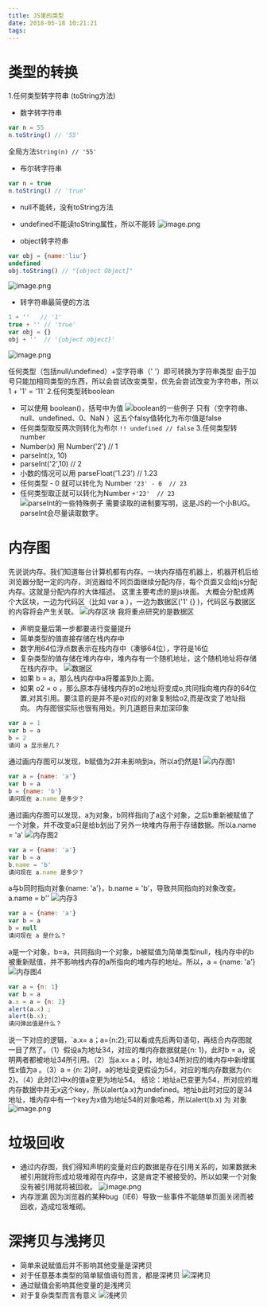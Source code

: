 ```yaml
---
title: JS里的类型
date: 2018-05-18 10:21:21
tags:
---
```

# 类型的转换
1.任何类型转字符串 (toString方法)
* 数字转字符串
```javascript
var n = 55
n.toString() // '55'
```
全局方法```String(n) // '55'```
* 布尔转字符串
```javascript
var n = true
n.toString() // 'true'
```
* null不能转，没有toString方法
* undefined不能读toString属性，所以不能转
![image.png](http://upload-images.jianshu.io/upload_images/7921365-8bdd424967d0d282.png?imageMogr2/auto-orient/strip%7CimageView2/2/w/1240)

* object转字符串
```javascript
var obj = {name:'liu'}
undefined
obj.toString() // "[object Object]"
```
![image.png](http://upload-images.jianshu.io/upload_images/7921365-8e0865a65dd3f175.png?imageMogr2/auto-orient/strip%7CimageView2/2/w/1240)


* 转字符串最简便的方法
```javascript
1 + ''   // '1'
true + '' // 'true'
var obj = {}
obj + ''  // '{object object}'
```
![image.png](http://upload-images.jianshu.io/upload_images/7921365-39ed9177dcda3f5b.png?imageMogr2/auto-orient/strip%7CimageView2/2/w/1240)

任何类型（包括null/undefined）+空字符串（' '）即可转换为字符串类型
由于加号只能加相同类型的东西，所以会尝试改变类型，优先会尝试改变为字符串，所以1 + '1' = '11'
2.任何类型转boolean
* 可以使用 boolean()，括号中为值
![boolean的一些例子](http://upload-images.jianshu.io/upload_images/7921365-a61976544d7614e0.png?imageMogr2/auto-orient/strip%7CimageView2/2/w/1240)
只有（空字符串、null、undefined、0、NaN ）这五个falsy值转化为布尔值是false
* 任何类型取反两次则转化为布尔
```!! undefined // false```
3.任何类型转number
* Number(x) 用 Number('2') // 1
* parseInt(x, 10)
* parseInt('2',10) // 2  
* 小数的情况可以用 parseFloat('1.23')  // 1.23
* 任何类型 - 0 就可以转化为 Number 
  ```'23' - 0  // 23 ```
* 任何类型取正就可以转化为Number 
``` +'23'  // 23 ```
![parseInt的一些特殊例子](http://upload-images.jianshu.io/upload_images/7921365-cdb24d5f27b614ed.png?imageMogr2/auto-orient/strip%7CimageView2/2/w/1240)
需要读取的进制要写明，这是JS的一个小BUG。parseInt会尽量读取数字。
# 内存图
先说说内存。我们知道每台计算机都有内存。一块内存插在机器上，机器开机后给浏览器分配一定的内存，浏览器给不同页面继续分配内存，每个页面又会给js分配内存。这就是分配内存的大体描述。
这里主要考虑的是js块面。
大概会分配成两个大区块，一边为代码区（比如 var a ），一边为数据区('1'  {} )，代码区与数据区的内容将会产生关联。
![内存区块](http://upload-images.jianshu.io/upload_images/7921365-c78f9e1f3e7314b4.png?imageMogr2/auto-orient/strip%7CimageView2/2/w/1240)
我将重点研究的是数据区

* 声明变量后第一步都要进行变量提升
* 简单类型的值直接存储在栈内存中
* 数字用64位浮点数表示在栈内存中（凑够64位），字符是16位
* 复杂类型的值存储在堆内存中，堆内存有一个随机地址，这个随机地址将存储在栈内存中。
![数据区](http://upload-images.jianshu.io/upload_images/7921365-8f150ff9545eae60.png?imageMogr2/auto-orient/strip%7CimageView2/2/w/1240)
* 如果 b = a，那么栈内存中a将覆盖到b上面。
* 如果 o2 = o ，那么原本存储栈内存的o2地址将变成o,共同指向堆内存的64位置,对其引用。要注意的是并不是o对应的对象复制给o2,而是改变了地址指向。
内存图很实际也很有用处。列几道题目来加深印象
```javascript
var a = 1
var b = a
b = 2
请问 a 显示是几？  
```
通过画内存图可以发现，b赋值为2并未影响到a，所以a仍然是1
![内存图1](http://upload-images.jianshu.io/upload_images/7921365-f680d8e41a708471.png?imageMogr2/auto-orient/strip%7CimageView2/2/w/1240)

```javascript
var a = {name: 'a'}
var b = a
b = {name: 'b'}
请问现在 a.name 是多少？
```
通过画内存图可以发现，a为对象，b同样指向了a这个对象，之后b重新被赋值了一个对象，并不改变a只是给b划出了另外一块堆内存用于存储数据。所以a.name = 'a'
![内存图2](http://upload-images.jianshu.io/upload_images/7921365-890d1f343b8d52cb.png?imageMogr2/auto-orient/strip%7CimageView2/2/w/1240)

```javascript
var a = {name: 'a'}
var b = a
b.name = 'b'
请问现在 a.name 是多少？
```
a与b同时指向对象{name: 'a'}，b.name = 'b'，导致共同指向的对象改变。a.name = b''
![内存3](http://upload-images.jianshu.io/upload_images/7921365-fa0e6f026e9b4d8c.png?imageMogr2/auto-orient/strip%7CimageView2/2/w/1240)


```javascript
var a = {name: 'a'}
var b = a
b = null
请问现在 a 是什么？
```
a是一个对象，b=a，共同指向一个对象，b被赋值为简单类型null，栈内存中的b被重新赋值，并不影响栈内存的a所指向的堆内存的地址。所以，a = {name: 'a'}
![内存图4](http://upload-images.jianshu.io/upload_images/7921365-dd85aa887bb547fd.png?imageMogr2/auto-orient/strip%7CimageView2/2/w/1240)

```javascript
var a = {n: 1}
var b = a
a.x = a = {n: 2}
alert(a.x) ;
alert(b.x);
请问弹出值是什么？
```
说一下对应的逻辑，`a.x= a；a={n:2};可以看成先后两句语句，再结合内存图就一目了然了。（1）假设a为地址34，对应的堆内存数据就是{n: 1}，此时b = a，说明两者都被地址34所引用。（2）当a.x= a；时，地址34所对应的堆内存中新增属性x值为a 。（3）a = {n: 2}时，a的地址变更假设为54，对应的堆内存数据为{n: 2}。（4）此时(2)中x的值a变更为地址54。
结论：地址a已变更为54，所对应的堆内存数据中并无x这个key，所以alert(a.x)为undefined。地址b此时对应的是34地址，堆内存中有一个key为x值为地址54的对象哈希，所以alert(b.x) 为 对象
![image.png](http://upload-images.jianshu.io/upload_images/7921365-872090df9e28d470.png?imageMogr2/auto-orient/strip%7CimageView2/2/w/1240)
# 垃圾回收
* 通过内存图，我们得知声明的变量对应的数据是存在引用关系的，如果数据未被引用就将形成垃圾堆砌在内存中，这是肯定不被接受的。所以如果一个对象没有被引用就将被回收。
![image.png](http://upload-images.jianshu.io/upload_images/7921365-583b6fd0cee2ba18.png?imageMogr2/auto-orient/strip%7CimageView2/2/w/1240)
* 内存泄漏
因为浏览器的某种bug（IE6）导致一些事件不能随单页面关闭而被回收，造成垃圾堆砌。
# 深拷贝与浅拷贝
* 简单来说赋值后并不影响其他变量是深拷贝
* 对于任意基本类型的简单赋值语句而言，都是深拷贝
![深拷贝](http://upload-images.jianshu.io/upload_images/7921365-bfacd2965258cfa3.png?imageMogr2/auto-orient/strip%7CimageView2/2/w/1240)
* 通过赋值会影响其他变量的是浅拷贝
* 对于复杂类型而言有意义
![浅拷贝](http://upload-images.jianshu.io/upload_images/7921365-c3e09876aad1fd03.png?imageMogr2/auto-orient/strip%7CimageView2/2/w/1240)